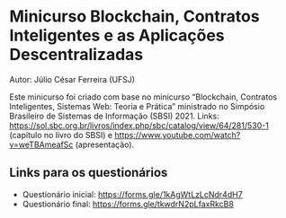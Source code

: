 # Minicurso Blockchain, Contratos Inteligentes e as Aplicações Descentralizadas

Autor: Júlio César Ferreira (UFSJ)

Este minicurso foi criado com base no minicurso “Blockchain, Contratos Inteligentes, Sistemas Web: Teoria e Prática” ministrado no Simpósio Brasileiro de Sistemas de Informação (SBSI) 2021.
Links: https://sol.sbc.org.br/livros/index.php/sbc/catalog/view/64/281/530-1 (capítulo no livro do SBSI) e https://www.youtube.com/watch?v=weTBAmeafSc (apresentação).

## Links para os questionários

- Questionário inicial: https://forms.gle/1kAgWtLzLcNdr4dH7
- Questionário final: https://forms.gle/tkwdrN2pLfaxRkcB8
